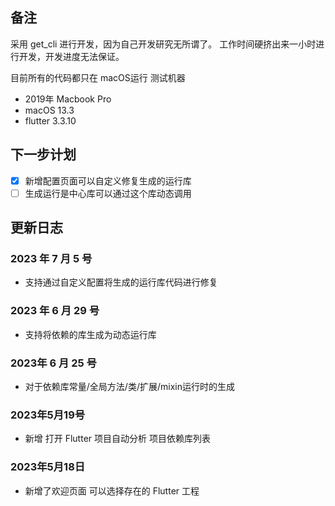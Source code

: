## 备注

采用 get_cli 进行开发，因为自己开发研究无所谓了。
工作时间硬挤出来一小时进行开发，开发进度无法保证。

目前所有的代码都只在 macOS运行
测试机器

- 2019年 Macbook Pro
- macOS 13.3
- flutter 3.3.10

## 下一步计划

- [x] 新增配置页面可以自定义修复生成的运行库
- [ ] 生成运行是中心库可以通过这个库动态调用

## 更新日志

### 2023 年 7  月  5  号

- 支持通过自定义配置将生成的运行库代码进行修复

### 2023 年 6 月 29 号
- 支持将依赖的库生成为动态运行库

### 2023年 6 月 25  号
- 对于依赖库常量/全局方法/类/扩展/mixin运行时的生成

### 2023年5月19号
- 新增 打开 Flutter 项目自动分析 项目依赖库列表

### 2023年5月18日
- 新增了欢迎页面 可以选择存在的 Flutter 工程
